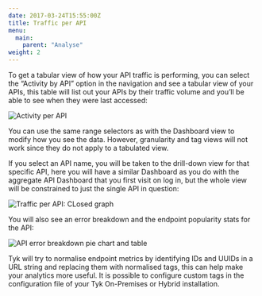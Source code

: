 ```yaml
---
date: 2017-03-24T15:55:00Z
title: Traffic per API
menu:
  main:
    parent: "Analyse"
weight: 2 
---
```


To get a tabular view of how your API traffic is performing, you can select the “Activity by API” option in the navigation and see a tabular view of your APIs, this table will list out your APIs by their traffic volume and you’ll be able to see when they were last accessed:

![Activity per API][1]

You can use the same range selectors as with the Dashboard view to modify how you see the data. However, granularity and tag views will not work since they do not apply to a tabulated view.

If you select an API name, you will be taken to the drill-down view for that specific API, here you will have a similar Dashboard as you do with the aggregate API Dashboard that you first visit on log in, but the whole view will be constrained to just the single API in question:

![Traffic per API: CLosed graph][2]

You will also see an error breakdown and the endpoint popularity stats for the API:

![API error breakdown pie chart and table][3]

Tyk will try to normalise endpoint metrics by identifying IDs and UUIDs in a URL string and replacing them with normalised tags, this can help make your analytics more useful. It is possible to configure custom tags in the configuration file of your Tyk On-Premises or Hybrid installation.

[1]: /docs/img/dashboard/usage-data/activity_perapi_2.5.png
[2]: /docs/img/dashboard/usage-data/activity_dashboard_2.5.png
[3]: /docs/img/dashboard/usage-data/errors_and_endpoints_2.5.png